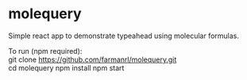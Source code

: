 # molequery
Simple react app to demonstrate typeahead using molecular formulas.

To run (npm required):  
git clone https://github.com/farmanrl/molequery.git  
cd molequery
npm install
npm start
